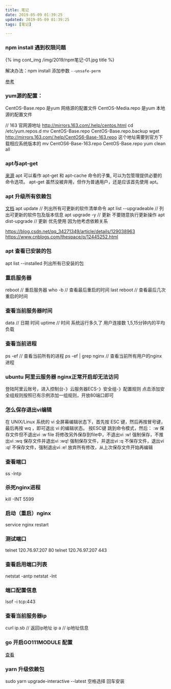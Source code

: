 ```yaml
---
title: 笔记
date: 2019-05-09 01:39:25 
updated: 2019-05-09 01:39:25 
tags: [笔记]

---
```



<!--more-->

### npm install 遇到权限问题

{% img cont_img /img/2019/npm笔记-01.jpg title %}

解决办法：npm install 添加参数 `--unsafe-perm`

[参考](https://www.cnblogs.com/ganiks/p/stack-error-eacces-denied-node-gyp.html)




### yum源的配置：
CentOS-Base.repo 是yum 网络源的配置文件
CentOS-Media.repo 是yum 本地源的配置文件

// 163 官网源地址 http://mirrors.163.com/.help/centos.html
cd /etc/yum.repos.d
mv CentOS-Base.repo CentOS-Base.repo.backup
wget http://mirrors.163.com/.help/CentOS6-Base-163.repo 这个地址需要到官方下载相应系统版本的
mv CentOS6-Base-163.repo CentOS-Base.repo
yum clean all

### apt与apt-get
[来源](https://blog.csdn.net/liudsl/article/details/79200134)
apt 可以看作 apt-get 和 apt-cache 命令的子集, 可以为包管理提供必要的命令选项。
apt-get 虽然没被弃用，但作为普通用户，还是应该首先使用 apt。

### apt 升级所有依赖包
[文档](https://www.runoob.com/linux/linux-comm-apt.html)
apt update // 列出所有可更新的软件清单命令
apt list --upgradeable // 列出可更新的软件包及版本信息
apt upgrade -y // 更新 不要随意执行更新操作 
apt dist-upgrade // 更新 优先使用 因为他考虑依赖关系

https://blog.csdn.net/qq_34271349/article/details/129038963
https://www.cnblogs.com/thespace/p/12445252.html

### apt 查看已安装的包
apt list --installed 列出所有已安装的包

### 重启服务器
reboot // 重启服务器
who -b // 查看最后重启的时间
last reboot // 查看最后几次重启的时间

### 查看当前服务器时间
data // 日期 时间
uptime // 时间 系统运行多久了 用户连接数 1,5,15分钟内的平均负载

### 查看当前进程
ps -ef // 查看当前所有的进程
ps -ef | grep nginx // 查看当前所有用户的nginx进程

### ubuntu 阿里云服务器 nginx正常开启却无法访问
登陆阿里云账号，进入控制台-》云服务器ECS-》安全组-》配置规则  点击添加安全组规则按照已有示例添加一组规则，开放80端口即可

### 怎么保存退出vi编辑
在 UNIX/Linux 系统的 vi 全屏幕编辑状态下，首先按 ESC 键，然后再按冒号键，最后再按 wq ，即可退出 vi 的编辑状态。
按ESC键 跳到命令模式，然后：
:w   保存文件但不退出vi
:w file 将修改另外保存到file中，不退出vi
:w!   强制保存，不推出vi
:wq  保存文件并退出vi
:wq! 强制保存文件，并退出vi
:q  不保存文件，退出vi
:q! 不保存文件，强制退出vi
:e! 放弃所有修改，从上次保存文件开始再编辑

### 查看端口
ss -lntp

### 杀死nginx进程
kill -INT 5599

### 启动（重启）nginx
service nginx restart

### 测试端口
telnet 120.76.97.207 80
telnet 120.76.97.207 443

### 查看启用端口列表
netstat -antp
netstat -lnt

### 端口配置信息
lsof -i tcp:443

### 查看当前服务器ip
curl ip.sb // 返回ip地址
ip a // ip地址信息

### go 开启GO111MODULE 配置
[查看](https://www.cnblogs.com/embedded-linux/p/11616183.html)

### yarn 升级依赖包
sudo yarn upgrade-interactive --latest
空格选择  回车安装
